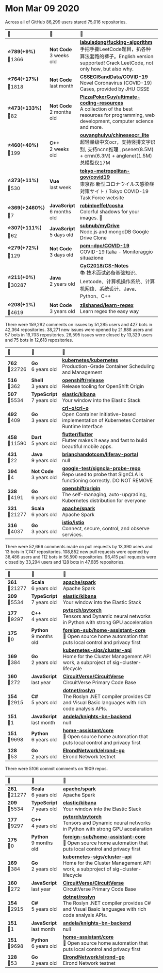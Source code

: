 # Mon Mar 09 2020

Across all of GitHub 86,299 users stared 
75,016 repositories. 

| :page_with_curl: | :calendar: | :page_with_curl: |
| :--- | :--- | :--- |
| **:star:789(+9%)**<br>:twisted_rightwards_arrows:1366 | **Not Code**<br>3 weeks old | **[labuladong/fucking-algorithm](https://github.com/labuladong/fucking-algorithm)**<br>手把手撕LeetCode题目，扒各种算法套路的裤子。English version supported! Crack LeetCode, not only how, but also why.  |
| **:star:764(+17%)**<br>:twisted_rightwards_arrows:1818 | **Not Code**<br>last month | **[CSSEGISandData/COVID-19](https://github.com/CSSEGISandData/COVID-19)**<br>Novel Coronavirus (COVID-19) Cases, provided by JHU CSSE |
| **:star:473(+133%)**<br>:twisted_rightwards_arrows:82 | **Not Code**<br>2 months old | **[PizzaPokerGuy/ultimate-coding-resources](https://github.com/PizzaPokerGuy/ultimate-coding-resources)**<br>A collection of the best resources for programming, web development, computer science and more. |
| **:star:460(+40%)**<br>:twisted_rightwards_arrows:199 | **C++**<br>2 weeks old | **[ouyanghuiyu/chineseocr_lite](https://github.com/ouyanghuiyu/chineseocr_lite)**<br>超轻量级中文ocr，支持竖排文字识别, 支持ncnn推理 , psenet(8.5M) + crnn(6.3M) + anglenet(1.5M) 总模型仅17M |
| **:star:373(+11%)**<br>:twisted_rightwards_arrows:530 | **Vue**<br>last week | **[tokyo-metropolitan-gov/covid19](https://github.com/tokyo-metropolitan-gov/covid19)**<br>東京都 新型コロナウイルス感染症対策サイト / Tokyo COVID-19 Task Force website |
| **:star:369(+2460%)**<br>:twisted_rightwards_arrows:7 | **JavaScript**<br>6 months old | **[robinloeffel/cosha](https://github.com/robinloeffel/cosha)**<br>Colorful shadows for your images. 🎨 |
| **:star:307(+111%)**<br>:twisted_rightwards_arrows:62 | **JavaScript**<br>5 days old | **[subnub/myDrive](https://github.com/subnub/myDrive)**<br>Node.js and mongoDB Google Drive Clone |
| **:star:279(+72%)**<br>:twisted_rightwards_arrows:129 | **Not Code**<br>3 days old | **[pcm-dpc/COVID-19](https://github.com/pcm-dpc/COVID-19)**<br>COVID-19 Italia - Monitoraggio situazione |
| **:star:211(+0%)**<br>:twisted_rightwards_arrows:30287 | **Java**<br>2 years old | **[CyC2018/CS-Notes](https://github.com/CyC2018/CS-Notes)**<br>:books: 技术面试必备基础知识、Leetcode、计算机操作系统、计算机网络、系统设计、Java、Python、C++ |
| **:star:208(+1%)**<br>:twisted_rightwards_arrows:4619 | **Not Code**<br>3 years old | **[ziishaned/learn-regex](https://github.com/ziishaned/learn-regex)**<br>Learn regex the easy way |

There were 159,292 comments on issues by 51,285 users and 427 bots in 42,364 repositories.
38,271 new issues were opened by 21,888 users and 57 bots in 19,703 repositories.
26,595 issues were closed by 13,329 users and 75 bots in 12,618 repositories.

| :speech_balloon: | :calendar: | :page_with_curl: |
| :--- | :--- | :--- |
| **762**<br>:twisted_rightwards_arrows:22726 | **Go**<br>6 years old | **[kubernetes/kubernetes](https://github.com/kubernetes/kubernetes)**<br>Production-Grade Container Scheduling and Management |
| **516**<br>:twisted_rightwards_arrows:362 | **Shell**<br>3 years old | **[openshift/release](https://github.com/openshift/release)**<br>Release tooling for OpenShift Origin |
| **507**<br>:twisted_rightwards_arrows:5534 | **TypeScript**<br>7 years old | **[elastic/kibana](https://github.com/elastic/kibana)**<br>Your window into the Elastic Stack |
| **492**<br>:twisted_rightwards_arrows:409 | **Go**<br>3 years old | **[cri-o/cri-o](https://github.com/cri-o/cri-o)**<br>Open Container Initiative-based implementation of Kubernetes Container Runtime Interface |
| **458**<br>:twisted_rightwards_arrows:11590 | **Dart**<br>5 years old | **[flutter/flutter](https://github.com/flutter/flutter)**<br>Flutter makes it easy and fast to build beautiful mobile apps. |
| **431**<br>:twisted_rightwards_arrows:22 | **Java**<br>9 years old | **[brianchandotcom/liferay-portal](https://github.com/brianchandotcom/liferay-portal)**<br>null |
| **394**<br>:twisted_rightwards_arrows:4 | **Not Code**<br>3 years old | **[google-test/signcla-probe-repo](https://github.com/google-test/signcla-probe-repo)**<br>Repo used to probe that SignCLA is functioning correctly.  DO NOT REMOVE |
| **338**<br>:twisted_rightwards_arrows:4191 | **Go**<br>6 years old | **[openshift/origin](https://github.com/openshift/origin)**<br>The self-managing, auto-upgrading, Kubernetes distribution for everyone |
| **331**<br>:twisted_rightwards_arrows:21277 | **Scala**<br>6 years old | **[apache/spark](https://github.com/apache/spark)**<br>Apache Spark |
| **316**<br>:twisted_rightwards_arrows:4037 | **Go**<br>3 years old | **[istio/istio](https://github.com/istio/istio)**<br>Connect, secure, control, and observe services. |

There were 52,666 comments made on pull requests by 13,390 users and 13 bots in 7,747 repositories.
108,852 new pull requests were opened by 38,486 users and 112 bots in 56,590 repositories.
96,415 pull requests were closed by 33,294 users and 128 bots in 47,685 repositories.

| :speech_balloon: | :calendar: | :page_with_curl: |
| :--- | :--- | :--- |
| **261**<br>:twisted_rightwards_arrows:21277 | **Scala**<br>6 years old | **[apache/spark](https://github.com/apache/spark)**<br>Apache Spark |
| **209**<br>:twisted_rightwards_arrows:5534 | **TypeScript**<br>7 years old | **[elastic/kibana](https://github.com/elastic/kibana)**<br>Your window into the Elastic Stack |
| **177**<br>:twisted_rightwards_arrows:9297 | **C++**<br>4 years old | **[pytorch/pytorch](https://github.com/pytorch/pytorch)**<br>Tensors and Dynamic neural networks in Python with strong GPU acceleration |
| **175**<br>:twisted_rightwards_arrows:0 | **Python**<br>9 months old | **[foreign-sub/home-assistant-core](https://github.com/foreign-sub/home-assistant-core)**<br>:house_with_garden: Open source home automation that puts local control and privacy first |
| **169**<br>:twisted_rightwards_arrows:384 | **Go**<br>2 years old | **[kubernetes-sigs/cluster-api](https://github.com/kubernetes-sigs/cluster-api)**<br>Home for the Cluster Management API work, a subproject of sig-cluster-lifecycle |
| **160**<br>:twisted_rightwards_arrows:272 | **JavaScript**<br>last year | **[CircuitVerse/CircuitVerse](https://github.com/CircuitVerse/CircuitVerse)**<br>CircuitVerse Primary Code Base |
| **154**<br>:twisted_rightwards_arrows:2915 | **C#**<br>5 years old | **[dotnet/roslyn](https://github.com/dotnet/roslyn)**<br>The Roslyn .NET compiler provides C# and Visual Basic languages with rich code analysis APIs. |
| **151**<br>:twisted_rightwards_arrows:1 | **JavaScript**<br>last month | **[andela/knights-bn-backend](https://github.com/andela/knights-bn-backend)**<br>null |
| **151**<br>:twisted_rightwards_arrows:9698 | **Python**<br>6 years old | **[home-assistant/core](https://github.com/home-assistant/core)**<br>:house_with_garden: Open source home automation that puts local control and privacy first |
| **128**<br>:twisted_rightwards_arrows:53 | **Go**<br>2 years old | **[ElrondNetwork/elrond-go](https://github.com/ElrondNetwork/elrond-go)**<br>Elrond Network testnet |

There were 5106 commit comments on 1909 repos.

| :speech_balloon: | :calendar: | :page_with_curl: |
| :--- | :--- | :--- |
| **261**<br>:twisted_rightwards_arrows:21277 | **Scala**<br>6 years old | **[apache/spark](https://github.com/apache/spark)**<br>Apache Spark |
| **209**<br>:twisted_rightwards_arrows:5534 | **TypeScript**<br>7 years old | **[elastic/kibana](https://github.com/elastic/kibana)**<br>Your window into the Elastic Stack |
| **177**<br>:twisted_rightwards_arrows:9297 | **C++**<br>4 years old | **[pytorch/pytorch](https://github.com/pytorch/pytorch)**<br>Tensors and Dynamic neural networks in Python with strong GPU acceleration |
| **175**<br>:twisted_rightwards_arrows:0 | **Python**<br>9 months old | **[foreign-sub/home-assistant-core](https://github.com/foreign-sub/home-assistant-core)**<br>:house_with_garden: Open source home automation that puts local control and privacy first |
| **169**<br>:twisted_rightwards_arrows:384 | **Go**<br>2 years old | **[kubernetes-sigs/cluster-api](https://github.com/kubernetes-sigs/cluster-api)**<br>Home for the Cluster Management API work, a subproject of sig-cluster-lifecycle |
| **160**<br>:twisted_rightwards_arrows:272 | **JavaScript**<br>last year | **[CircuitVerse/CircuitVerse](https://github.com/CircuitVerse/CircuitVerse)**<br>CircuitVerse Primary Code Base |
| **154**<br>:twisted_rightwards_arrows:2915 | **C#**<br>5 years old | **[dotnet/roslyn](https://github.com/dotnet/roslyn)**<br>The Roslyn .NET compiler provides C# and Visual Basic languages with rich code analysis APIs. |
| **151**<br>:twisted_rightwards_arrows:1 | **JavaScript**<br>last month | **[andela/knights-bn-backend](https://github.com/andela/knights-bn-backend)**<br>null |
| **151**<br>:twisted_rightwards_arrows:9698 | **Python**<br>6 years old | **[home-assistant/core](https://github.com/home-assistant/core)**<br>:house_with_garden: Open source home automation that puts local control and privacy first |
| **128**<br>:twisted_rightwards_arrows:53 | **Go**<br>2 years old | **[ElrondNetwork/elrond-go](https://github.com/ElrondNetwork/elrond-go)**<br>Elrond Network testnet |

